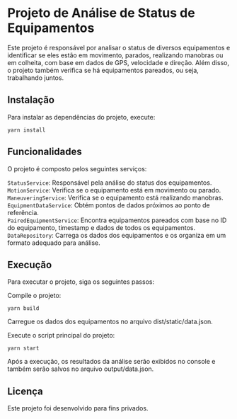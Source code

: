# Projeto de Análise de Status de Equipamentos
Este projeto é responsável por analisar o status de diversos equipamentos e identificar se eles estão em movimento, parados, realizando manobras ou em colheita, com base em dados de GPS, velocidade e direção. Além disso, o projeto também verifica se há equipamentos pareados, ou seja, trabalhando juntos.

## Instalação
Para instalar as dependências do projeto, execute:

```
yarn install
```

## Funcionalidades
O projeto é composto pelos seguintes serviços:

`StatusService`: Responsável pela análise do status dos equipamentos.  
`MotionService`: Verifica se o equipamento está em movimento ou parado.  
`ManeuveringService`: Verifica se o equipamento está realizando manobras.  
`EquipmentDataService`: Obtém pontos de dados próximos ao ponto de referência.  
`PairedEquipmentService`: Encontra equipamentos pareados com base no ID do equipamento, timestamp e dados de todos os equipamentos.  
`DataRepository`: Carrega os dados dos equipamentos e os organiza em um formato adequado para análise.  

## Execução
Para executar o projeto, siga os seguintes passos:

Compile o projeto:
```
yarn build
```

Carregue os dados dos equipamentos no arquivo dist/static/data.json.

Execute o script principal do projeto:

```
yarn start
```

Após a execução, os resultados da análise serão exibidos no console e também serão salvos no arquivo output/data.json.

## Licença
Este projeto foi desenvolvido para fins privados.
